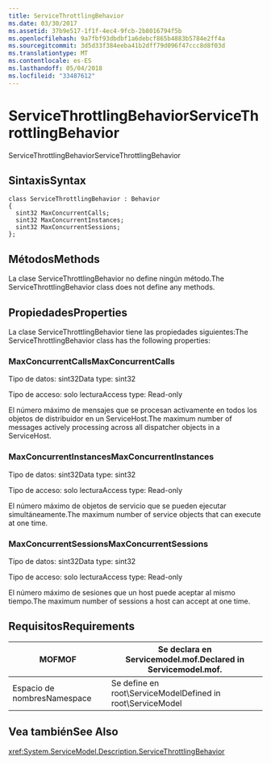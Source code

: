```yaml
---
title: ServiceThrottlingBehavior
ms.date: 03/30/2017
ms.assetid: 37b9e517-1f1f-4ec4-9fcb-2b8016794f5b
ms.openlocfilehash: 9a7fbf93dbdbf1a6debcf865b4883b5784e2ff4a
ms.sourcegitcommit: 3d5d33f384eeba41b2dff79d096f47ccc8d8f03d
ms.translationtype: MT
ms.contentlocale: es-ES
ms.lasthandoff: 05/04/2018
ms.locfileid: "33487612"
---
```

# <a name="servicethrottlingbehavior"></a><span data-ttu-id="a63a8-102">ServiceThrottlingBehavior</span><span class="sxs-lookup"><span data-stu-id="a63a8-102">ServiceThrottlingBehavior</span></span>
<span data-ttu-id="a63a8-103">ServiceThrottlingBehavior</span><span class="sxs-lookup"><span data-stu-id="a63a8-103">ServiceThrottlingBehavior</span></span>  
  
## <a name="syntax"></a><span data-ttu-id="a63a8-104">Sintaxis</span><span class="sxs-lookup"><span data-stu-id="a63a8-104">Syntax</span></span>  
  
```  
class ServiceThrottlingBehavior : Behavior  
{  
  sint32 MaxConcurrentCalls;  
  sint32 MaxConcurrentInstances;  
  sint32 MaxConcurrentSessions;  
};  
```  
  
## <a name="methods"></a><span data-ttu-id="a63a8-105">Métodos</span><span class="sxs-lookup"><span data-stu-id="a63a8-105">Methods</span></span>  
 <span data-ttu-id="a63a8-106">La clase ServiceThrottlingBehavior no define ningún método.</span><span class="sxs-lookup"><span data-stu-id="a63a8-106">The ServiceThrottlingBehavior class does not define any methods.</span></span>  
  
## <a name="properties"></a><span data-ttu-id="a63a8-107">Propiedades</span><span class="sxs-lookup"><span data-stu-id="a63a8-107">Properties</span></span>  
 <span data-ttu-id="a63a8-108">La clase ServiceThrottlingBehavior tiene las propiedades siguientes:</span><span class="sxs-lookup"><span data-stu-id="a63a8-108">The ServiceThrottlingBehavior class has the following properties:</span></span>  
  
### <a name="maxconcurrentcalls"></a><span data-ttu-id="a63a8-109">MaxConcurrentCalls</span><span class="sxs-lookup"><span data-stu-id="a63a8-109">MaxConcurrentCalls</span></span>  
 <span data-ttu-id="a63a8-110">Tipo de datos: sint32</span><span class="sxs-lookup"><span data-stu-id="a63a8-110">Data type: sint32</span></span>  
  
 <span data-ttu-id="a63a8-111">Tipo de acceso: solo lectura</span><span class="sxs-lookup"><span data-stu-id="a63a8-111">Access type: Read-only</span></span>  
  
 <span data-ttu-id="a63a8-112">El número máximo de mensajes que se procesan activamente en todos los objetos de distribuidor en un ServiceHost.</span><span class="sxs-lookup"><span data-stu-id="a63a8-112">The maximum number of messages actively processing across all dispatcher objects in a ServiceHost.</span></span>  
  
### <a name="maxconcurrentinstances"></a><span data-ttu-id="a63a8-113">MaxConcurrentInstances</span><span class="sxs-lookup"><span data-stu-id="a63a8-113">MaxConcurrentInstances</span></span>  
 <span data-ttu-id="a63a8-114">Tipo de datos: sint32</span><span class="sxs-lookup"><span data-stu-id="a63a8-114">Data type: sint32</span></span>  
  
 <span data-ttu-id="a63a8-115">Tipo de acceso: solo lectura</span><span class="sxs-lookup"><span data-stu-id="a63a8-115">Access type: Read-only</span></span>  
  
 <span data-ttu-id="a63a8-116">El número máximo de objetos de servicio que se pueden ejecutar simultáneamente.</span><span class="sxs-lookup"><span data-stu-id="a63a8-116">The maximum number of service objects that can execute at one time.</span></span>  
  
### <a name="maxconcurrentsessions"></a><span data-ttu-id="a63a8-117">MaxConcurrentSessions</span><span class="sxs-lookup"><span data-stu-id="a63a8-117">MaxConcurrentSessions</span></span>  
 <span data-ttu-id="a63a8-118">Tipo de datos: sint32</span><span class="sxs-lookup"><span data-stu-id="a63a8-118">Data type: sint32</span></span>  
  
 <span data-ttu-id="a63a8-119">Tipo de acceso: solo lectura</span><span class="sxs-lookup"><span data-stu-id="a63a8-119">Access type: Read-only</span></span>  
  
 <span data-ttu-id="a63a8-120">El número máximo de sesiones que un host puede aceptar al mismo tiempo.</span><span class="sxs-lookup"><span data-stu-id="a63a8-120">The maximum number of sessions a host can accept at one time.</span></span>  
  
## <a name="requirements"></a><span data-ttu-id="a63a8-121">Requisitos</span><span class="sxs-lookup"><span data-stu-id="a63a8-121">Requirements</span></span>  
  
|<span data-ttu-id="a63a8-122">MOF</span><span class="sxs-lookup"><span data-stu-id="a63a8-122">MOF</span></span>|<span data-ttu-id="a63a8-123">Se declara en Servicemodel.mof.</span><span class="sxs-lookup"><span data-stu-id="a63a8-123">Declared in Servicemodel.mof.</span></span>|  
|---------|-----------------------------------|  
|<span data-ttu-id="a63a8-124">Espacio de nombres</span><span class="sxs-lookup"><span data-stu-id="a63a8-124">Namespace</span></span>|<span data-ttu-id="a63a8-125">Se define en root\ServiceModel</span><span class="sxs-lookup"><span data-stu-id="a63a8-125">Defined in root\ServiceModel</span></span>|  
  
## <a name="see-also"></a><span data-ttu-id="a63a8-126">Vea también</span><span class="sxs-lookup"><span data-stu-id="a63a8-126">See Also</span></span>  
 <xref:System.ServiceModel.Description.ServiceThrottlingBehavior>
